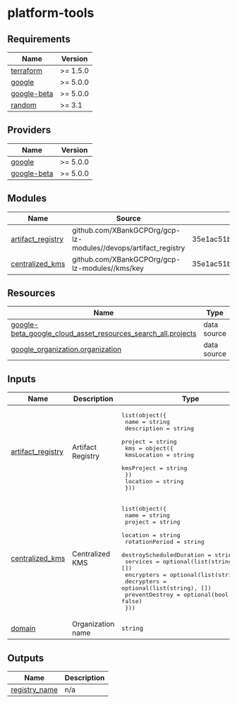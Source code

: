 # platform-tools

<!-- BEGINNING OF PRE-COMMIT-TERRAFORM DOCS HOOK -->
## Requirements

| Name | Version |
|------|---------|
| <a name="requirement_terraform"></a> [terraform](#requirement\_terraform) | >= 1.5.0 |
| <a name="requirement_google"></a> [google](#requirement\_google) | >= 5.0.0 |
| <a name="requirement_google-beta"></a> [google-beta](#requirement\_google-beta) | >= 5.0.0 |
| <a name="requirement_random"></a> [random](#requirement\_random) | >= 3.1 |

## Providers

| Name | Version |
|------|---------|
| <a name="provider_google"></a> [google](#provider\_google) | >= 5.0.0 |
| <a name="provider_google-beta"></a> [google-beta](#provider\_google-beta) | >= 5.0.0 |

## Modules

| Name | Source | Version |
|------|--------|---------|
| <a name="module_artifact_registry"></a> [artifact\_registry](#module\_artifact\_registry) | github.com/XBankGCPOrg/gcp-lz-modules//devops/artifact_registry | 35e1ac51b81725fb3378b83f10f3cae9b2956e78 |
| <a name="module_centralized_kms"></a> [centralized\_kms](#module\_centralized\_kms) | github.com/XBankGCPOrg/gcp-lz-modules//kms/key | 35e1ac51b81725fb3378b83f10f3cae9b2956e78 |

## Resources

| Name | Type |
|------|------|
| [google-beta_google_cloud_asset_resources_search_all.projects](https://registry.terraform.io/providers/hashicorp/google-beta/latest/docs/data-sources/google_cloud_asset_resources_search_all) | data source |
| [google_organization.organization](https://registry.terraform.io/providers/hashicorp/google/latest/docs/data-sources/organization) | data source |

## Inputs

| Name | Description | Type | Default | Required |
|------|-------------|------|---------|:--------:|
| <a name="input_artifact_registry"></a> [artifact\_registry](#input\_artifact\_registry) | Artifact Registry | <pre>list(object({<br>    name        = string<br>    description = string<br>    project     = string<br>    kms = object({<br>      kmsLocation = string<br>      kmsProject  = string<br>    })<br>    location = string<br>  }))</pre> | n/a | yes |
| <a name="input_centralized_kms"></a> [centralized\_kms](#input\_centralized\_kms) | Centralized KMS | <pre>list(object({<br>    name                     = string<br>    project                  = string<br>    location                 = string<br>    rotationPeriod           = string<br>    destroyScheduledDuration = string<br>    services                 = optional(list(string), [])<br>    encrypters               = optional(list(string), [])<br>    decrypters               = optional(list(string), [])<br>    preventDestroy           = optional(bool, false)<br>  }))</pre> | n/a | yes |
| <a name="input_domain"></a> [domain](#input\_domain) | Organization name | `string` | n/a | yes |

## Outputs

| Name | Description |
|------|-------------|
| <a name="output_registry_name"></a> [registry\_name](#output\_registry\_name) | n/a |
<!-- END OF PRE-COMMIT-TERRAFORM DOCS HOOK -->
